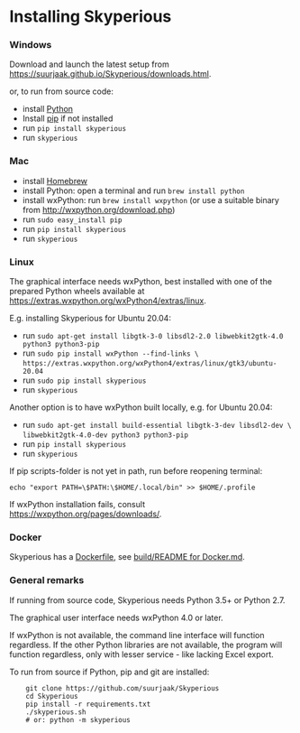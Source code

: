 Installing Skyperious
=====================

### Windows ###

Download and launch the latest setup from
https://suurjaak.github.io/Skyperious/downloads.html.

or, to run from source code:
* install [Python](https://www.python.org/downloads/)
* Install [pip](https://pip.pypa.io/en/latest/installing/) if not installed
* run `pip install skyperious`
* run `skyperious`


### Mac ###

* install [Homebrew](http://brew.sh)
* install Python: open a terminal and run `brew install python`
* install wxPython: run `brew install wxpython`
  (or use a suitable binary from http://wxpython.org/download.php)
* run `sudo easy_install pip`
* run `pip install skyperious`
* run `skyperious`


### Linux ###

The graphical interface needs wxPython, best installed with one of the prepared
Python wheels available at https://extras.wxpython.org/wxPython4/extras/linux.

E.g. installing Skyperious for Ubuntu 20.04:

* run `sudo apt-get install libgtk-3-0 libsdl2-2.0 libwebkit2gtk-4.0 python3 python3-pip`
* run `sudo pip install wxPython --find-links \`
      `https://extras.wxpython.org/wxPython4/extras/linux/gtk3/ubuntu-20.04`
* run `sudo pip install skyperious`
* run `skyperious`

Another option is to have wxPython built locally, e.g. for Ubuntu 20.04:

* run `sudo apt-get install build-essential libgtk-3-dev libsdl2-dev \`
      `libwebkit2gtk-4.0-dev python3 python3-pip`
* run `pip install skyperious`
* run `skyperious`

If pip scripts-folder is not yet in path, run before reopening terminal:

`echo "export PATH=\$PATH:\$HOME/.local/bin" >> $HOME/.profile`

If wxPython installation fails, consult https://wxpython.org/pages/downloads/.


### Docker ###

Skyperious has a [Dockerfile](Dockerfile), see
[build/README for Docker.md](build/README%20for%20Docker.md).


### General remarks ###

If running from source code, Skyperious needs Python 3.5+ or Python 2.7.

The graphical user interface needs wxPython 4.0 or later.

If wxPython is not available, the command line interface will function regardless.
If the other Python libraries are not available, the program will function 
regardless, only with lesser service - like lacking Excel export.

To run from source if Python, pip and git are installed:

```
    git clone https://github.com/suurjaak/Skyperious
    cd Skyperious
    pip install -r requirements.txt
    ./skyperious.sh
    # or: python -m skyperious
```
